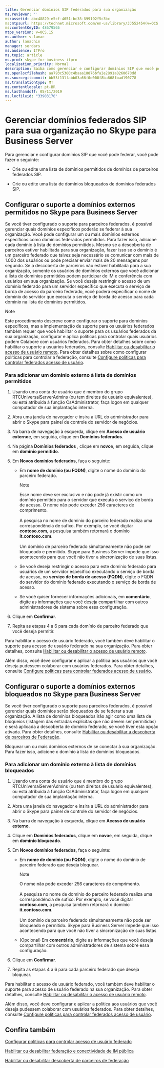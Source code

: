 ```yaml
---
title: Gerenciar domínios SIP federados para sua organização
ms.reviewer: ''
ms:assetid: abc48829-e5cf-4651-bc38-899192f5c3bc
ms:mtpsurl: https://technet.microsoft.com/en-us/library/JJ552454(v=OCS.15)
ms:contentKeyID: 48679565
mtps_version: v=OCS.15
ms.author: v-lanac
author: lanachin
manager: serdars
ms.audience: ITPro
ms.topic: article
ms.prod: skype-for-business-itpro
localization_priority: Normal
description: Saiba como gerenciar e configurar domínios SIP que você pode federar
ms.openlocfilehash: aa793c5380c4baaa18876bfa2e2891a8260670dd
ms.sourcegitcommit: bb53f131fabb03a66f0d000f8ba668fbad190778
ms.translationtype: MT
ms.contentlocale: pt-BR
ms.lasthandoff: 05/11/2019
ms.locfileid: "33903170"
---
```

# <a name="manage-sip-federated-domains-for-your-organization-in-skype-for-business-server"></a>Gerenciar domínios federados SIP para sua organização no Skype para Business Server


Para gerenciar e configurar domínios SIP que você pode federar, você pode fazer o seguinte:

  - Crie ou edite uma lista de domínios permitidos de domínios de parceiros federados SIP.

  - Crie ou edite uma lista de domínios bloqueados de domínios federados SIP.

## <a name="configure-support-for-allowed-external-domains-in-skype-for-business-server"></a>Configurar o suporte a domínios externos permitidos no Skype para Business Server

Se você tiver configurado o suporte para parceiros federados, é possível gerenciar quais domínios específicos poderão se federar à sua organização. Você pode configurar um ou mais domínios externos específicos como domínios federados permitidos. Para fazer isso, adicione cada domínio à lista de domínios permitidos. Mesmo se a descoberta de parceiros estiver habilitada para sua organização, fazer isso se o domínio é um parceiro federado que talvez seja necessário se comunicar com mais de 1.000 dos usuários ou pode precisar enviar mais de 20 mensagens por segundo. Se a descoberta de parceiros não estiver habilitada para a sua organização, somente os usuários de domínios externos que você adicionar à lista de domínios permitidos podem participar de IM e conferência com usuários em sua organização. Se você deseja restringir o acesso de um domínio federado para um servidor específico que executa o serviço de borda de acesso do parceiro federado, você poderá especificar o nome de domínio do servidor que executa o serviço de borda de acesso para cada domínio na lista de domínios permitidos.

> [!NOTE]  
> Este procedimento descreve como configurar o suporte para domínios específicos, mas a implementação de suporte para os usuários federados também requer que você habilitar o suporte para os usuários federados da sua organização, configurar e aplica políticas para controlar quais usuários podem Colabore com usuários federados. Para obter detalhes sobre como habilitar o suporte a usuários federados, consulte [Habilitar ou desabilitar o acesso de usuário remoto](../access-edge/enable-or-disable-remote-user-access.md). Para obter detalhes sobre como configurar políticas para controlar a federação, consulte [Configure políticas para controlar federados acesso de usuário](../external-access-policies/configure-policies-to-control-federated-user-access.md).

### <a name="to-add-an-external-domain-to-the-list-of-allowed-domains"></a>Para adicionar um domínio externo à lista de domínios permitidos

1.  Usando uma conta de usuário que é membro do grupo RTCUniversalServerAdmins (ou tem direitos de usuário equivalentes), ou está atribuída à função CsAdministrator, faça logon em qualquer computador de sua implantação interna.
2.  Abra uma janela do navegador e insira a URL do administrador para abrir o Skype para painel de controle do servidor de negócios. 
3.  Na barra de navegação à esquerda, clique em **Acesso de usuário externo**e, em seguida, clique em **Domínios federados**.
4.  Na página **Domínios federados** , clique em **novo**e, em seguida, clique em **domínio permitido**.
5.  Em **Novos domínios federados**, faça o seguinte:
    
      - Em **nome de domínio (ou FQDN)**, digite o nome do domínio do parceiro federado.       

        > [!NOTE]  
        > Esse nome deve ser exclusivo e não pode já existir como um domínio permitido para o servidor que executa o serviço de borda de acesso. O nome não pode exceder 256 caracteres de comprimento.<BR><br>A pesquisa no nome de domínio do parceiro federado realiza uma correspondência de sufixo. Por exemplo, se você digitar **contoso.com**, a pesquisa também retornará o domínio **it.contoso.com**.<BR><br>Um domínio de parceiro federado simultaneamente não pode ser bloqueado e permitido. Skype para Business Server impede que isso acontecendo para que você não tiver a sincronização de suas listas.
    
      - Se você deseja restringir o acesso para este domínio federado para usuários de um servidor específico executando o serviço de borda de acesso, no **serviço de borda de acesso (FQDN)**, digite o FQDN do servidor do domínio federado executando o serviço de borda de acesso.    
      - Se você quiser fornecer informações adicionais, em **comentário**, digite as informações que você deseja compartilhar com outros administradores de sistema sobre essa configuração.

6.  Clique em **Confirmar**.
7.  Repita as etapas 4 a 6 para cada domínio de parceiro federado que você deseja permitir.

Para habilitar o acesso de usuário federado, você também deve habilitar o suporte para acesso de usuário federado na sua organização. Para obter detalhes, consulte [Habilitar ou desabilitar o acesso de usuário remoto](../access-edge/enable-or-disable-remote-user-access.md).

Além disso, você deve configurar e aplicar a política aos usuários que você deseja pudessem colaborar com usuários federados. Para obter detalhes, consulte [Configure políticas para controlar federados acesso de usuário](../external-access-policies/configure-policies-to-control-federated-user-access.md).

## <a name="configure-support-for-blocked-external-domains-in-skype-for-business-server"></a>Configurar o suporte a domínios externos bloqueados no Skype para Business Server 

Se você tiver configurado o suporte para parceiros federados, é possível gerenciar quais domínios serão bloqueados de se federar a sua organização. A lista de domínios bloqueados irão agir como uma lista de bloqueios (listagem das entradas explícitas que não devem ser permitidas) e será aplicada a descoberta de domínio federado, se você tiver esta opção ativada. Para obter detalhes, consulte [Habilitar ou desabilitar a descoberta de parceiros de Federação](../access-edge/enable-or-disable-discovery-of-federation-partners.md).

Bloquear um ou mais domínios externos de se conectar à sua organização. Para fazer isso, adicione o domínio à lista de domínios bloqueados.


### <a name="to-add-an-external-domain-to-the-list-of-blocked-domains"></a>Para adicionar um domínio externo à lista de domínios bloqueados

1.  Usando uma conta de usuário que é membro do grupo RTCUniversalServerAdmins (ou tem direitos de usuário equivalentes), ou está atribuída à função CsAdministrator, faça logon em qualquer computador de sua implantação interna.
2.  Abra uma janela do navegador e insira a URL do administrador para abrir o Skype para painel de controle do servidor de negócios. 
3.  Na barra de navegação à esquerda, clique em **Acesso de usuário externo**.
4.  Clique em **Domínios federados**, clique em **novo**e, em seguida, clique em **domínio bloqueado**.
5.  Em **Novos domínios federados**, faça o seguinte:
    
      - Em **nome de domínio (ou FQDN)**, digite o nome do domínio de parceiro federado que deseja bloquear.

        > [!NOTE]  
        > O nome não pode exceder 256 caracteres de comprimento.<BR><br>A pesquisa no nome de domínio do parceiro federado realiza uma correspondência de sufixo. Por exemplo, se você digitar **contoso.com**, a pesquisa também retornará o domínio **it.contoso.com**.<BR><br>Um domínio de parceiro federado simultaneamente não pode ser bloqueado e permitido. Skype para Business Server impede que isso acontecendo para que você não tiver a sincronização de suas listas.
   
      - (Opcional) Em **comentário**, digite as informações que você deseja compartilhar com outros administradores de sistema sobre essa configuração.

6.  Clique em **Confirmar**.
7.  Repita as etapas 4 a 6 para cada parceiro federado que deseja bloquear.

Para habilitar o acesso de usuário federado, você também deve habilitar o suporte para acesso de usuário federado na sua organização. Para obter detalhes, consulte [Habilitar ou desabilitar o acesso de usuário remoto](../access-edge/enable-or-disable-remote-user-access.md).

Além disso, você deve configurar e aplicar a política aos usuários que você deseja pudessem colaborar com usuários federados. Para obter detalhes, consulte [Configure políticas para controlar federados acesso de usuário](../external-access-policies/configure-policies-to-control-federated-user-access.md).


## <a name="see-also"></a>Confira também

[Configurar políticas para controlar acesso de usuário federado](../external-access-policies/configure-policies-to-control-federated-user-access.md)  

[Habilitar ou desabilitar federação e conectividade de IM pública](../access-edge/enable-or-disable-federation-and-public-im-connectivity.md)

[Habilitar ou desabilitar descoberta de parceiros de federação](../access-edge/enable-or-disable-discovery-of-federation-partners.md)
  

